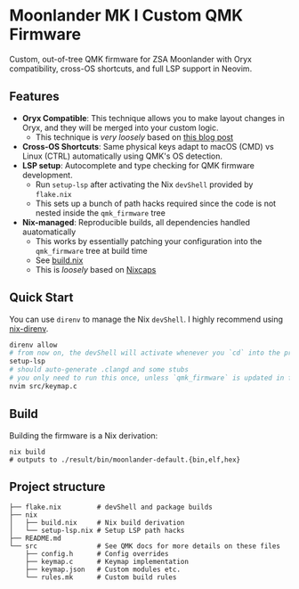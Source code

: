 # Moonlander MK I Custom QMK Firmware

Custom, out-of-tree QMK firmware for ZSA Moonlander with Oryx compatibility, cross-OS shortcuts, and full LSP support in Neovim.

## Features

- **Oryx Compatible**: This technique allows you to make layout changes in Oryx, and they will be merged into your custom logic.
  - This technique is _very loosely_ based on [this blog post](https://blog.zsa.io/oryx-custom-qmk-features/)
- **Cross-OS Shortcuts**: Same physical keys adapt to macOS (CMD) vs Linux (CTRL) automatically using QMK's OS detection.
- **LSP setup**: Autocomplete and type checking for QMK firmware development.
  - Run `setup-lsp` after activating the Nix `devShell` provided by `flake.nix`
  - This sets up a bunch of path hacks required since the code is not nested inside the `qmk_firmware` tree
- **Nix-managed**: Reproducible builds, all dependencies handled auatomatically
  - This works by essentially patching your configuration into the `qmk_firmware` tree at build time
  - See [build.nix](https://github.com/mrjones2014/moonlander-qmk-firmware/blob/master/nix/build.nix)
  - This is _loosely_ based on [Nixcaps](https://github.com/agustinmista/nixcaps)

## Quick Start

You can use `direnv` to manage the Nix `devShell`. I highly recommend using [nix-direnv](https://github.com/nix-community/nix-direnv).

```bash
direnv allow
# from now on, the devShell will activate whenever you `cd` into the project
setup-lsp
# should auto-generate .clangd and some stubs
# you only need to run this once, unless `qmk_firmware` is updated in flake.lock
nvim src/keymap.c
```

## Build

Building the firmware is a Nix derivation:

```
nix build
# outputs to ./result/bin/moonlander-default.{bin,elf,hex}
```

## Project structure

```
├── flake.nix         # devShell and package builds
├── nix
│   ├── build.nix     # Nix build derivation
│   └── setup-lsp.nix # Setup LSP path hacks
├── README.md
└── src               # See QMK docs for more details on these files
    ├── config.h      # Config overrides
    ├── keymap.c      # Keymap implementation
    ├── keymap.json   # Custom modules etc.
    └── rules.mk      # Custom build rules
```
